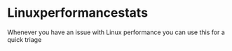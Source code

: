 # Linuxperformancestats
Whenever you have an issue with Linux performance you can use this for a quick triage
